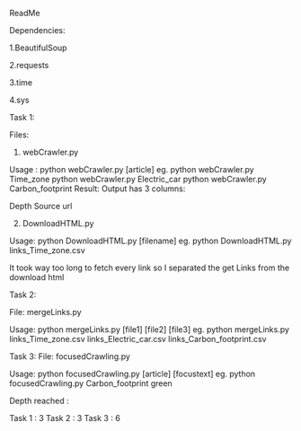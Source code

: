 ReadMe

Dependencies:

1.BeautifulSoup

2.requests

3.time

4.sys


Task 1:

Files:
1. webCrawler.py

Usage : python webCrawler.py [article]
eg. 	python webCrawler.py Time_zone
	python webCrawler.py Electric_car
        python webCrawler.py Carbon_footprint
Result:
Output has 3 columns:

Depth	Source	url


2. DownloadHTML.py

Usage: python DownloadHTML.py [filename]
eg.    python DownloadHTML.py links_Time_zone.csv

It took way too long to fetch every link so I separated the get Links from the download html

Task 2:

File: mergeLinks.py

Usage: python mergeLinks.py [file1] [file2] [file3]
eg. python mergeLinks.py links_Time_zone.csv links_Electric_car.csv links_Carbon_footprint.csv

Task 3:
File: focusedCrawling.py

Usage: python focusedCrawling.py [article] [focustext]
eg.    python focusedCrawling.py Carbon_footprint green

Depth reached :

Task 1 : 3
Task 2 : 3
Task 3 : 6
